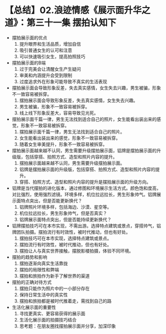 # 【总结】02.浪迹情感《展示面升华之道》：第三十一集 摆拍认知下

-   摆拍展示面的优点
    1.  提升眼界和生活品质，增加自信
    2.  吸引普通女生的认可和注意
    3.  可以快速吸引女生，提高拍照技巧
-   摆拍展示面的B端
    1.  过于完美会让清醒女生产生疑问
    2.  审美和内涵提升会受到限制
    3.  过度追求外在形象可能导致不真实的生活表现
-   摆拍展示面会导致形象反差，失去真实感情，女生失去兴趣，男生被骗，形象不一致容易被拆穿。
    1.  摆拍展示面会导致形象反差，失去真实感情，女生失去兴趣。
    2.  男生被骗，形象不一致容易被拆穿。
    3.  线上线下形象反差大，容易导致见光死。
-   摆拍展示面千篇一律，男生无法找到适合自己的照片，女生能看出装出来的感觉，形象不一致容易被拆穿。
    1.  摆拍展示面千篇一律，男生无法找到适合自己的照片。
    2.  女生能看出装出来的感觉，形象不一致容易被拆穿。
    3.  随着女生审美提升，形象不一致容易被拆穿。
-   摆拍展示面越来越不认同，男生需要升级摆拍展示面，铝牌是摆拍展示面的升级版，包括穿搭、拍照方式、造型和照片内容的提升。
    1.  摆拍展示面越来越不认同，男生需要升级摆拍展示面。
    2.  铝牌是摆拍展示面的升级版，包括穿搭、拍照方式、造型和照片内容的提升。
    3.  穿搭、拍照方式、造型和照片内容的提升是摆拍展示面的升级方向。
-   铝牌是当代摆拍的进化版本，通过修图和环境展示生活方式。颜色饱和度高，对比强烈，使用强烈滤镜。环境多样，机位拉远拉长，男生形象帅气。铝牌展示面特点突出，但是否能更新换代？
    1.  铝牌照片环境多样，包括海边、沙漠、星空等。
    2.  机位拉远拉长，男生形象帅气，但是否真实？
    3.  铝牌展示面特点突出，但是否能持续更新换代？
-   铝牌摆拍技巧可在本市实现，不需出游。选择特点建筑或景点，穿搭帅气，铝牌团队拍摄。摆拍流行有时效性，被时代推动，但也有好处。
    1.  摆拍技巧可在本市实现，选择特点建筑或景点。
    2.  摆拍流行有时效性，被时代推动，但也有好处。
    3.  摆拍让人与真实世界接触，摆脱影楼拍摄，体验不同环境。
-   摆拍的趋势和影响
    1.  摆拍逐渐向真实生活靠拢
    2.  摆拍的局限性和弊端
    3.  摆拍和旅拍作为新手了解世界的渠道
-   摆拍的正确对待方式
    1.  摆拍只能作为照片中的一小部分存在
    2.  保持日常生活中的真实性
    3.  摆拍和旅拍都是被时代推着走，需找到自己的路
-   生活化展示面的重要性
    1.  寻找更真实、更容易获得的展示面
    2.  生活化展示面的拍摄技巧结合
    3.  思考题：在朋友圈找摆拍展示面并分享，加深印象